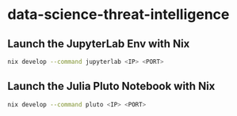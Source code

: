 # data-science-threat-intelligence

## Launch the JupyterLab Env with Nix

```bash
nix develop --command jupyterlab <IP> <PORT>
```

## Launch the Julia Pluto Notebook with Nix

```bash
nix develop --command pluto <IP> <PORT>
```
